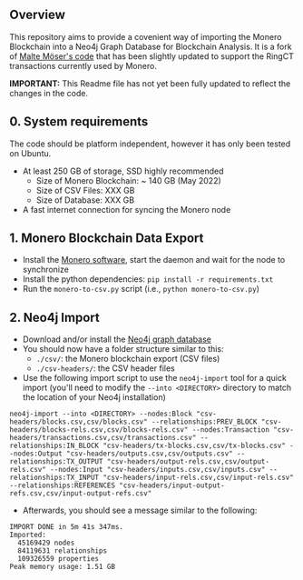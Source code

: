 ## Overview

This repository aims to provide a covenient way of importing the Monero Blockchain into a Neo4j Graph Database for Blockchain Analysis. It is a fork of [Malte Möser's code](https://github.com/maltemoeser/moneropaper) that has been slightly updated to support the RingCT transactions currently used by Monero.


**IMPORTANT:** This Readme file has not yet been fully updated to reflect the changes in the code.

## 0. System requirements ##

The code should be platform independent, however it has only been tested on Ubuntu.
- At least 250 GB of storage, SSD highly recommended 
  - Size of Monero Blockchain: ~ 140 GB (May 2022)
  - Size of CSV Files: XXX GB
  - Size of Database: XXX GB
- A fast internet connection for syncing the Monero node


## 1. Monero Blockchain Data Export

- Install the [Monero software](https://www.getmonero.org/downloads/#cli), start the daemon and wait for the node to synchronize
- Install the python dependencies: `pip install -r requirements.txt`
- Run the `monero-to-csv.py` script (i.e., `python monero-to-csv.py`)


## 2. Neo4j Import

- Download and/or install the [Neo4j graph database](https://neo4j.com/docs/operations-manual/current/installation/)
- You should now have a folder structure similar to this:
    - `./csv/`: the Monero blockchain export (CSV files)
    - `./csv-headers/`: the CSV header files
- Use the following import script to use the `neo4j-import` tool for a quick import (you'll need to modify the `--into <DIRECTORY>` directory to match the location of your Neo4j installation)

```
neo4j-import --into <DIRECTORY> --nodes:Block "csv-headers/blocks.csv,csv/blocks.csv" --relationships:PREV_BLOCK "csv-headers/blocks-rels.csv,csv/blocks-rels.csv" --nodes:Transaction "csv-headers/transactions.csv,csv/transactions.csv" --relationships:IN_BLOCK "csv-headers/tx-blocks.csv,csv/tx-blocks.csv" --nodes:Output "csv-headers/outputs.csv,csv/outputs.csv" --relationships:TX_OUTPUT "csv-headers/output-rels.csv,csv/output-rels.csv" --nodes:Input "csv-headers/inputs.csv,csv/inputs.csv" --relationships:TX_INPUT "csv-headers/input-rels.csv,csv/input-rels.csv" --relationships:REFERENCES "csv-headers/input-output-refs.csv,csv/input-output-refs.csv"
```

- Afterwards, you should see a message similar to the following:
```
IMPORT DONE in 5m 41s 347ms.
Imported:
  45169429 nodes
  84119631 relationships
  109326559 properties
Peak memory usage: 1.51 GB
```
